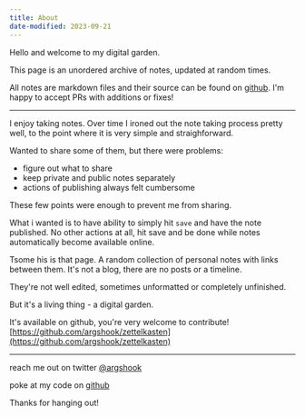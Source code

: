 ```yaml
---
title: About
date-modified: 2023-09-21
---
```


Hello and welcome to my digital garden.

This page is an unordered archive of notes, updated at random times.

All notes are markdown files and their source can be found on [github](https://github.com/argshook/zettelkasten). I'm happy to accept PRs with additions or fixes!

---

I enjoy taking notes. Over time I ironed out the note taking process pretty well, to the point where it is very simple and straighforward.

Wanted to share some of them, but there were problems:

* figure out what to share
* keep private and public notes separately
* actions of publishing always felt cumbersome

These few points were enough to prevent me from sharing.

What i wanted is to have ability to simply hit `save` and have the note published. No other actions at all, hit save and be done while notes automatically become available online.

Tsome his is that page. A random collection of personal notes with links between them. It's not a blog, there are no posts or a timeline.

They're not well edited, sometimes unformatted or completely unfinished.

But it's a living thing - a digital garden.

It's available on github, you're very welcome to contribute! [https://github.com/argshook/zettelkasten](https://github.com/argshook/zettelkasten)

---

reach me out on twitter 
<a href="https://twitter.com/argshook" target="_blank" rel="noopener">@argshook</a>

poke at my code on <a href="https://github.com/argshook" target="_blank" rel="noopener">github</a>

Thanks for hanging out!
